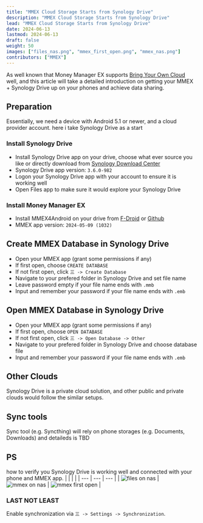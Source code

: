 ```yaml
---
title: "MMEX Cloud Storage Starts from Synology Drive"
description: "MMEX Cloud Storage Starts from Synology Drive"
lead: "MMEX Cloud Storage Starts from Synology Drive"
date: 2024-06-13
lastmod: 2024-06-13
draft: false
weight: 50
images: ["files_nas.png", "mmex_first_open.png", "mmex_nas.png"]
contributors: ["MMEX"]
---
```


As well known that Money Manager EX supports [Bring Your Own Cloud](../../docs/features/usecloud/) well, and this article will take a detailed introduction on getting your MMEX + Synology Drive up on your phones and achieve data sharing.

## Preparation
Essentially, we need a device with Android 5.1 or newer, and a cloud provider account. here i take Synology Drive as a start

### Install Synology Drive
* Install Synology Drive app on your drive, choose what ever source you like or directly download from [Synology Download Center](https://www.synology.com/en-sg/support/download/DS920+?version=7.2#androids)
* Synology Drive app version: `3.6.0-982`
* Logon your Synology Drive app with your account to ensure it is working well
* Open Files app to make sure it would explore your Synology Drive

### Install Money Manager EX
* Install MMEX4Android on your drive from [F-Droid](https://f-droid.org/packages/com.money.manager.ex/) or [Github](https://github.com/moneymanagerex/android-money-manager-ex/releases)
* MMEX app version: `2024-05-09 (1032)`


## Create MMEX Database in Synology Drive
* Open your MMEX app (grant some permissions if any)
* If first open, choose `CREATE DATABASE`
* If not first open, click `三 -> Create Database`
* Navigate to your prefered folder in Synology Drive and set file name
* Leave password empty if your file name ends with `.mmb`
* Input and remember your password if your file name ends with `.emb`


## Open MMEX Database in Synology Drive
* Open your MMEX app (grant some permissions if any)
* If first open, choose `OPEN DATABASE`
* If not first open, click `三 -> Open Database -> Other`
* Navigate to your prefered folder in Synology Drive and choose database file 
* Input and remember your password if your file name ends with `.emb`


## Other Clouds
Synology Drive is a private cloud solution, and other public and private clouds would follow the similar setups.

## Sync tools
Sync tool (e.g. Syncthing) will rely on phone storages (e.g. Documents, Downloads) and detaileds is TBD

## PS
how to verify you Synology Drive is working well and connected with your phone and MMEX app.
|    |    |    |
| --- | --- | --- |
| ![files on nas](files_nas.png) | ![mmex on nas](mmex_nas.png) | ![mmex first open](mmex_first_open.png) |


### LAST NOT LEAST
Enable synchronization via `三 -> Settings -> Synchronization`.
